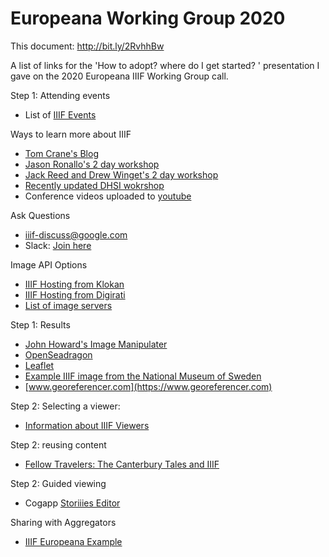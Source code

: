# Europeana Working Group 2020

This document: http://bit.ly/2RvhhBw

A list of links for the 'How to adopt? where do I get started? ' presentation I gave on the 2020 Europeana IIIF Working Group call. 

Step 1: Attending events
 * List of [IIIF Events](https://iiif.io/event/)
 
Ways to learn more about IIIF
 * [Tom Crane's Blog](https://resources.digirati.com/iiif/an-introduction-to-iiif/)
 * [Jason Ronallo's 2 day workshop](https://ronallo.com/iiif-workshop/)
 * [Jack Reed and Drew Winget's 2 day workshop](https://iiif.github.io/training/intro-to-iiif/)
 * [Recently updated DHSI wokrshop](https://iiif.github.io/training/iiif-5-day-workshop/)
* Conference videos uploaded to [youtube](https://www.youtube.com/channel/UClcQIkLdYra7ZnOmMJnC5OA)

Ask Questions
 * iiif-discuss@google.com
 * Slack: [Join here](http://bit.ly/iiif-slack)
 
Image API Options
 * [IIIF Hosting from Klokan](https://www.iiifhosting.com/)
 * [IIIF Hosting from Digirati](https://dlcs.info/)
 * [List of image servers](https://github.com/IIIF/awesome-iiif#image-servers)

Step 1: Results
 * [John Howard's Image Manipulater](https://jbhoward-dublin.github.io/IIIF-imageManipulation/index.html)
 * [OpenSeadragon](https://openseadragon.github.io/examples/tilesource-iiif/)
 * [Leaflet](https://leafletjs.com/)
 * [Example IIIF image from the National Museum of Sweden](http://collection.nationalmuseum.se/eMP/eMuseumPlus?service=direct/1/ResultListView/result.t1.collection_list.$TspTitleImageLink.link&sp=10&sp=Scollection&sp=SfieldValue&sp=0&sp=0&sp=3&sp=SdetailList&sp=0&sp=Sdetail&sp=0&sp=F&sp=T&sp=9)
 * [www.georeferencer.com](https://www.georeferencer.com) 

Step 2: Selecting a viewer:
 * [Information about IIIF Viewers](https://iiif.io/explainers/using_iiif_resources/)

Step 2: reusing content
 * [Fellow Travelers: The Canterbury Tales and IIIF](http://blalbrit.github.io/2015/07/14/fellow-travelers-the-canterbury-tales-and-iiif)

Step 2: Guided viewing
 * Cogapp [Storiiies Editor](https://storiiies-editor.cogapp.com/)

Sharing with Aggregators
 * [IIIF Europeana Example](http://www.europeana.eu/en/item/07932/diglit_stahd_h106)
